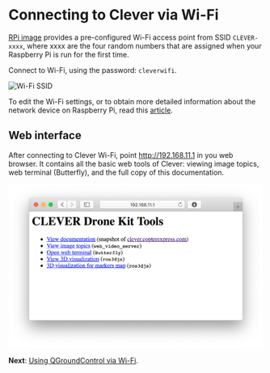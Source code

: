 Connecting to Clever via Wi-Fi
===

[RPi image](image.md) provides a pre-configured Wi-Fi access point from SSID `CLEVER-xxxx`, where xxxx are the four random numbers that are assigned when your Raspberry Pi is run for the first time.

Connect to Wi-Fi, using the password: `cleverwifi`.

<img src="../assets/ssid.png" width="300px" alt="Wi-Fi SSID">

To edit the Wi-Fi settings, or to obtain more detailed information about the network device on Raspberry Pi, read this [article](network.md).

## Web interface

After connecting to Clever Wi-Fi, point http://192.168.11.1 in you web browser. It contains all the basic web tools of Clever: viewing image topics, web terminal (Butterfly), and the full copy of this documentation.

<img src="../assets/web.png" alt="Веб-интерфейс Клевера" class="zoom">

**Next**: [Using QGroundControl via Wi-Fi](gcs_bridge.md).
